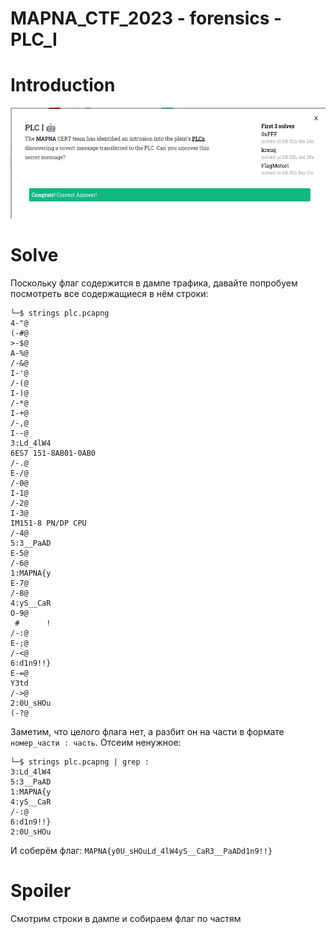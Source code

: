 # MAPNA_CTF_2023 - forensics - PLC_I


# Introduction

![](../images/plc.jpg)


# Solve

Поскольку флаг содержится в дампе трафика, давайте попробуем посмотреть все содержащиеся в нём строки:

```
└─$ strings plc.pcapng                                                                  
4-"@
(-#@
>-$@
A-%@
/-&@
I-'@
/-(@
I-)@
/-*@
I-+@
/-,@
I--@
3:Ld_4lW4
6ES7 151-8AB01-0AB0 
/-.@
E-/@
/-0@
I-1@
/-2@
I-3@
IM151-8 PN/DP CPU
/-4@
5:3__PaAD
E-5@
/-6@
1:MAPNA{y
E-7@
/-8@
4:yS__CaR
O-9@
 #      !
/-:@
E-;@
/-<@
6:d1n9!!}
E-=@
Y3td
/->@
2:0U_sHOu
(-?@
```

Заметим, что целого флага нет, а разбит он на части в формате `номер_части : часть`. Отсеим ненужное:

```
└─$ strings plc.pcapng | grep :
3:Ld_4lW4
5:3__PaAD
1:MAPNA{y
4:yS__CaR
/-:@
6:d1n9!!}
2:0U_sHOu
```

И соберём флаг: `MAPNA{y0U_sHOuLd_4lW4yS__CaR3__PaADd1n9!!}`


# Spoiler

Смотрим строки в дампе и собираем флаг по частям
